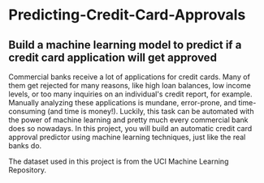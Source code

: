 # Predicting-Credit-Card-Approvals
## Build a machine learning model to predict if a credit card application will get approved



Commercial banks receive a lot of applications for credit cards. Many of 
them get rejected for many reasons, like high loan balances, low income 
levels, or too many inquiries on an individual's credit report, for 
example. Manually analyzing these applications is mundane, error-prone, 
and time-consuming (and time is money!). Luckily, this task can be 
automated with the power of machine learning and pretty much every 
commercial bank does so nowadays. In this project, you will build an 
automatic credit card approval predictor using machine learning 
techniques, just like the real banks do.

The dataset used in this project is from the UCI Machine Learning 
Repository.
